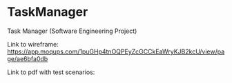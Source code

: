 # TaskManager
Task Manager (Software Engineering Project) 


Link to wireframe: https://app.moqups.com/1puGHp4tnOQPEyZcGCCkEaWryKJB2kcU/view/page/ae6bfa0db

Link to pdf with test scenarios: 
